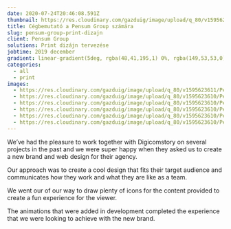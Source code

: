```yaml
---
date: 2020-07-24T20:46:08.591Z
thumbnail: https://res.cloudinary.com/gazduig/image/upload/q_80/v1595623610/Pensum/Frame_11_pxdqjm.webp
title: Cégbemutató a Pensum Group számára
slug: pensum-group-print-dizajn
client: Pensum Group
solutions: Print dizájn tervezése
jobtime: 2019 december
gradient: linear-gradient(5deg, rgba(48,41,195,1) 0%, rgba(149,53,53,0) 71%
categories:
  - all
  - print
images:
  - https://res.cloudinary.com/gazduig/image/upload/q_80/v1595623611/Pensum/Frame_15_zjee3g.webp
  - https://res.cloudinary.com/gazduig/image/upload/q_80/v1595623610/Pensum/Frame_12_zakfep.webp
  - https://res.cloudinary.com/gazduig/image/upload/q_80/v1595623610/Pensum/Frame_11_pxdqjm.webp
  - https://res.cloudinary.com/gazduig/image/upload/q_80/v1595623610/Pensum/Frame_10_mase95.webp
  - https://res.cloudinary.com/gazduig/image/upload/q_80/v1595623610/Pensum/Frame_9_stfiri.webp
  - https://res.cloudinary.com/gazduig/image/upload/q_80/v1595623610/Pensum/Z.webp
---
```

<!--StartFragment-->

We’ve had the pleasure to work together with Digicomstory on several projects in the past and we were super happy when they asked us to create a new brand and web design for their agency.

Our approach was to create a cool design that fits their target audience and communicates how they work and what they are like as a team.

We went our of our way to draw plenty of icons for the content provided to create a fun experience for the viewer.

The animations that were added in development completed the experience that we were looking to achieve with the new brand.

<!--EndFragment-->